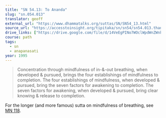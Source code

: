 ```yaml
---
title: "SN 54.13: To Ananda"
slug: "sn.054.013"
translator: geoff
external_url: "https://www.dhammatalks.org/suttas/SN/SN54_13.html"
source_url: "https://accesstoinsight.org/tipitaka/sn/sn54/sn54.013.than.html"
drive_links: ["https://drive.google.com/file/d/14VeEgPINo7WOclWpdWnZWnkLO1Fx2_ll/view?usp=drivesdk"]
course: path
tags:
  - sn
  - anapanasati
year: 1995
---
```


> Concentration through mindfulness of in-&-out breathing, when developed & pursued, brings the four establishings of mindfulness to completion. The four establishings of mindfulness, when developed & pursued, bring the seven factors for awakening to completion. The seven factors for awakening, when developed & pursued, bring clear knowing & release to completion.

For the longer (and more famous) sutta on mindfulness of breathing, see [MN 118](/content/canon/mn118).